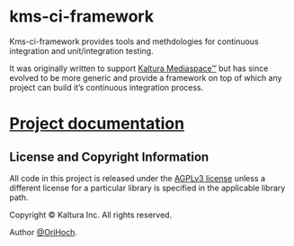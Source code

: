 kms-ci-framework
================

Kms-ci-framework provides tools and methdologies for continuous integration and unit/integration testing.

It was originally written to support [Kaltura Mediaspace™](http://corp.kaltura.com/Products/Video-Applications/Kaltura-Mediaspace-Video-Portal) but has since evolved to be more generic and provide a framework on top of which any project can build it’s continuous integration process.

# [Project documentation](http://kaltura.github.io/kms-ci-framework/)


## License and Copyright Information
All code in this project is released under the [AGPLv3 license](http://www.gnu.org/licenses/agpl-3.0.html) unless a different license for a particular library is specified in the applicable library path. 

Copyright © Kaltura Inc. All rights reserved.

Author [@OriHoch](https://github.com/OriHoch).
